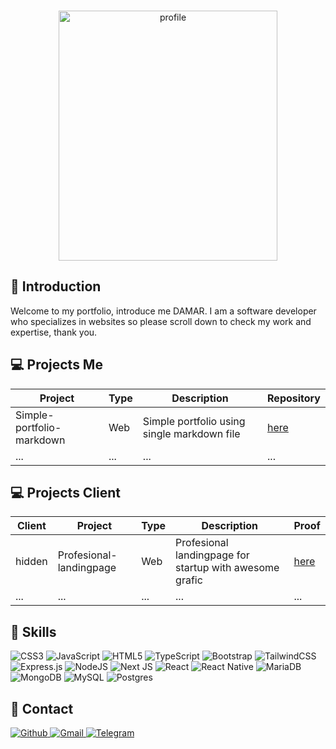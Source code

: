 <br>

<p align="center">
  <img alt="profile" src="./public/profile.jpg" height="400px" width="350px">
</p>

## 📖 Introduction

Welcome to my portfolio, introduce me DAMAR. I am a software developer who specializes in websites so please scroll down to check my work and expertise, thank you.

## 💻 Projects Me

| Project                   | Type | Description                                 | Repository                                                             |
| ------------------------- | ---- | ------------------------------------------- | ---------------------------------------------------------------------- |
| Simple-portfolio-markdown | Web  | Simple portfolio using single markdown file | [here](https://github.com/damartripamungkas/simple-portfolio-markdown) |
| ...                       | ...  | ...                                         | ...                                                                    |

## 💻 Projects Client

| Client | Project                 | Type | Description                                             | Proof             |
| ------ | ----------------------- | ---- | ------------------------------------------------------- | ----------------- |
| hidden | Profesional-landingpage | Web  | Profesional landingpage for startup with awesome grafic | [here](./LICENSE) |
| ...    | ...                     | ...  | ...                                                     | ...               |

## 🧾 Skills

![CSS3](https://img.shields.io/badge/css3-%231572B6.svg?style=for-the-badge&logo=css3&logoColor=white) ![JavaScript](https://img.shields.io/badge/javascript-%23323330.svg?style=for-the-badge&logo=javascript&logoColor=%23F7DF1E) ![HTML5](https://img.shields.io/badge/html5-%23E34F26.svg?style=for-the-badge&logo=html5&logoColor=white) ![TypeScript](https://img.shields.io/badge/typescript-%23007ACC.svg?style=for-the-badge&logo=typescript&logoColor=white) ![Bootstrap](https://img.shields.io/badge/bootstrap-%23563D7C.svg?style=for-the-badge&logo=bootstrap&logoColor=white) ![TailwindCSS](https://img.shields.io/badge/tailwindcss-%2338B2AC.svg?style=for-the-badge&logo=tailwind-css&logoColor=white) ![Express.js](https://img.shields.io/badge/express.js-%23404d59.svg?style=for-the-badge&logo=express&logoColor=%2361DAFB) ![NodeJS](https://img.shields.io/badge/node.js-6DA55F?style=for-the-badge&logo=node.js&logoColor=white) ![Next JS](https://img.shields.io/badge/Next-black?style=for-the-badge&logo=next.js&logoColor=white) ![React](https://img.shields.io/badge/react-%2320232a.svg?style=for-the-badge&logo=react&logoColor=%2361DAFB) ![React Native](https://img.shields.io/badge/react_native-%2320232a.svg?style=for-the-badge&logo=react&logoColor=%2361DAFB) ![MariaDB](https://img.shields.io/badge/MariaDB-003545?style=for-the-badge&logo=mariadb&logoColor=white) ![MongoDB](https://img.shields.io/badge/MongoDB-%234ea94b.svg?style=for-the-badge&logo=mongodb&logoColor=white) ![MySQL](https://img.shields.io/badge/mysql-%2300f.svg?style=for-the-badge&logo=mysql&logoColor=white) ![Postgres](https://img.shields.io/badge/postgres-%23316192.svg?style=for-the-badge&logo=postgresql&logoColor=white)

## 📝 Contact

<a href="https://github.com/test">
  <img alt="Github" src="https://img.shields.io/badge/github-191970.svg?style=for-the-badge&logo=github&logoColor=white">
</a>

<a href="mailto:test@email.com">
  <img alt="Gmail" src="https://img.shields.io/badge/gmail-c71610.svg?style=for-the-badge&logo=github&logoColor=white">
</a>

<a href="https://t.me/test">
  <img alt="Telegram" src="https://img.shields.io/badge/telegram-2AABEE.svg?style=for-the-badge&logo=github&logoColor=white">
</a>
